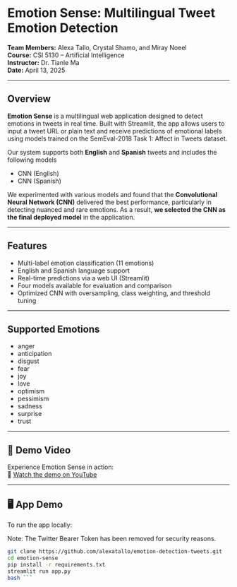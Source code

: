 # Emotion Sense: Multilingual Tweet Emotion Detection

**Team Members:** Alexa Tallo, Crystal Shamo, and Miray Noeel  
**Course:** CSI 5130 – Artificial Intelligence  
**Instructor:** Dr. Tianle Ma  
**Date:** April 13, 2025

---

## Overview

**Emotion Sense** is a multilingual web application designed to detect emotions in tweets in real time. Built with Streamlit, the app allows users to input a tweet URL or plain text and receive predictions of emotional labels using models trained on the SemEval-2018 Task 1: Affect in Tweets dataset.

Our system supports both **English** and **Spanish** tweets and includes the following models
- CNN (English)
- CNN (Spanish)

We experimented with various models and found that the **Convolutional Neural Network (CNN)** delivered the best performance, particularly in detecting nuanced and rare emotions. As a result, **we selected the CNN as the final deployed model** in the application.

---

## Features

- Multi-label emotion classification (11 emotions)
- English and Spanish language support
- Real-time predictions via a web UI (Streamlit)
- Four models available for evaluation and comparison
- Optimized CNN with oversampling, class weighting, and threshold tuning

---

## Supported Emotions

- anger  
- anticipation  
- disgust  
- fear  
- joy  
- love  
- optimism  
- pessimism  
- sadness  
- surprise  
- trust  

---

## 🎥 Demo Video

Experience Emotion Sense in action:  
🔗 [Watch the demo on YouTube](https://youtu.be/ifvlHzxynIc?si=eFmWFk5BtRVpuVdB) 

---

## 🖥️ App Demo

To run the app locally:

  Note: The Twitter Bearer Token has been removed for security reasons. 

```bash
git clone https://github.com/alexatallo/emotion-detection-tweets.git
cd emotion-sense
pip install -r requirements.txt
streamlit run app.py
bash ```

